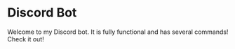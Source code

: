 # Discord Bot
Welcome to my Discord bot. It is fully functional and has several commands! Check it out!